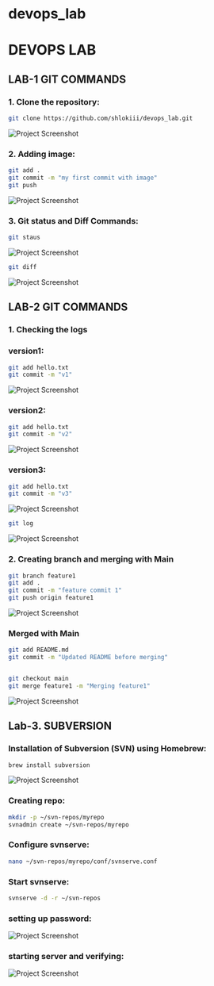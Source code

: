 # devops_lab
# DEVOPS LAB
## LAB-1 GIT COMMANDS

### 1. Clone the repository:
```sh
git clone https://github.com/shlokiii/devops_lab.git
```
![Project Screenshot](./images/project_screenshot_v2.png)


### 2. Adding image:
```sh 
git add .
git commit -m "my first commit with image"
git push
```
![Project Screenshot](./images/image2.png)


### 3. Git status and Diff Commands:
```sh 
git staus
```
![Project Screenshot](./images/image3.png)

```sh
git diff
```
![Project Screenshot](./images/image4.png)



## LAB-2 GIT COMMANDS
### 1. Checking the logs
### version1:
```sh
git add hello.txt
git commit -m "v1"      
```
![Project Screenshot](./images/image5.png)

### version2:
```sh
git add hello.txt
git commit -m "v2"      
```
![Project Screenshot](./images/image6.png)

### version3:
```sh
git add hello.txt
git commit -m "v3"      
```
![Project Screenshot](./images/image7.png)

```sh
git log
```
![Project Screenshot](./images/image8.png)


### 2. Creating branch and merging with Main
```sh
git branch feature1
git add .
git commit -m "feature commit 1"
git push origin feature1
```
![Project Screenshot](./images/image9.png)

### Merged with Main
```sh
git add README.md
git commit -m "Updated README before merging"


git checkout main
git merge feature1 -m "Merging feature1"
```
![Project Screenshot](./images/image10.png)


## Lab-3. SUBVERSION
### Installation of Subversion (SVN) using Homebrew:
``` sh
brew install subversion
```
![Project Screenshot](./images/image11.png)

### Creating repo:
```sh
mkdir -p ~/svn-repos/myrepo
svnadmin create ~/svn-repos/myrepo
```

### Configure svnserve:
```sh
nano ~/svn-repos/myrepo/conf/svnserve.conf
```

### Start svnserve:
```sh
svnserve -d -r ~/svn-repos
```
### setting up password:
![Project Screenshot](./images/image12.png)

### starting server and verifying:
![Project Screenshot](./images/image13.png)